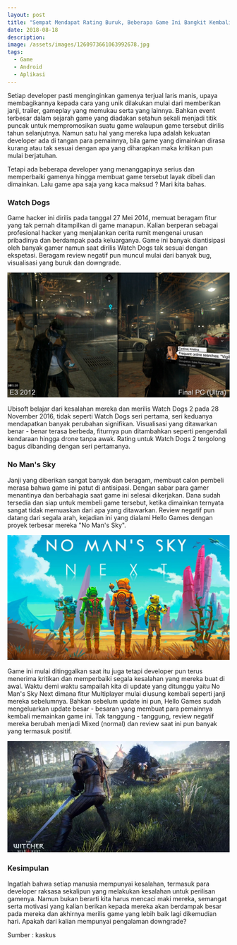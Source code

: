 ```yaml
---
layout: post
title: "Sempat Mendapat Rating Buruk, Beberapa Game Ini Bangkit Kembali"
date: 2018-08-18
description: 
image: /assets/images/1260973661063992678.jpg
tags:
  - Game
  - Android
  - Aplikasi
---
```

Setiap developer pasti menginginkan gamenya terjual laris manis, upaya membagikannya kepada cara yang unik dilakukan mulai dari memberikan janji, trailer, gameplay yang memukau serta yang lainnya. Bahkan event terbesar dalam sejarah game yang diadakan setahun sekali menjadi titik puncak untuk mempromosikan suatu game walaupun game tersebut dirilis tahun selanjutnya. Namun satu hal yang mereka lupa adalah kekuatan developer ada di tangan para pemainnya, bila game yang dimainkan dirasa kurang atau tak sesuai dengan apa yang diharapkan maka kritikan pun mulai berjatuhan.

Tetapi ada beberapa developer yang menanggapinya serius dan memperbaiki gamenya hingga membuat game tersebut layak dibeli dan dimainkan. Lalu game apa saja yang kaca maksud ? Mari kita bahas.

<h3>Watch Dogs</h3>

Game hacker ini dirilis pada tanggal 27 Mei 2014, memuat beragam fitur yang tak pernah ditampilkan di game manapun. Kalian berperan sebagai profesional hacker yang menjalankan cerita rumit mengenai urusan pribadinya dan berdampak pada keluarganya. Game ini banyak diantisipasi oleh banyak gamer namun saat dirilis Watch Dogs tak sesuai dengan ekspetasi. Beragam review negatif pun muncul mulai dari banyak bug, visualisasi yang buruk dan downgrade.

![Placeholder](/assets/images/maxresdefault-1.jpg)

Ubisoft belajar dari kesalahan mereka dan merilis Watch Dogs 2 pada 28 November 2016, tidak seperti Watch Dogs seri pertama, seri keduanya mendapatkan banyak perubahan signifikan. Visualisasi yang ditawarkan benar - benar terasa berbeda, fiturnya pun ditambahkan seperti pengendali kendaraan hingga drone tanpa awak. Rating untuk Watch Dogs 2 tergolong bagus dibanding dengan seri pertamanya.

<h3>No Man's Sky</h3>

Janji yang diberikan sangat banyak dan beragam, membuat calon pembeli merasa bahwa game ini patut di antisipasi. Dengan sabar para gamer menantinya dan berbahagia saat game ini selesai dikerjakan. Dana sudah tersedia dan siap untuk membeli game tersebut, ketika dimainkan ternyata sangat tidak memuaskan dari apa yang ditawarkan. Review negatif pun datang dari segala arah, kejadian ini yang dialami Hello Games dengan proyek terbesar mereka "No Man's Sky".

![Placeholder](/assets/images/Nomansky.jpg)

Game ini mulai ditinggalkan saat itu juga tetapi developer pun terus menerima kritikan dan memperbaiki segala kesalahan yang mereka buat di awal. Waktu demi waktu sampailah kita di update yang ditunggu yaitu No Man's Sky Next dimana fitur Multiplayer mulai diusung kembali seperti janji mereka sebelumnya. Bahkan sebelum update ini pun, Hello Games sudah mengeluarkan update besar - besaran yang membuat para pemainnya kembali memainkan game ini. Tak tanggung - tanggung, review negatif mereka berubah menjadi Mixed (normal) dan review saat ini pun banyak yang termasuk positif.

![Placeholder](/assets/images/Witcher-3-660x330.jpg#full)

<h3>Kesimpulan</h3>
Ingatlah bahwa setiap manusia mempunyai kesalahan, termasuk para developer raksasa sekalipun yang melakukan kesalahan untuk perilisan gamenya. Namun bukan berarti kita harus mencaci maki mereka, semangat serta motivasi yang kalian berikan kepada mereka akan berdampak besar pada mereka dan akhirnya merilis game yang lebih baik lagi dikemudian hari. Apakah dari kalian mempunyai pengalaman downgrade?

Sumber : kaskus